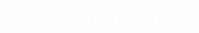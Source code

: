 # sebha-abohamed
<!DOCTYPE html>
<html lang="ar" dir="rtl">
<head>
    <meta charset="UTF-8">
    <meta name="viewport" content="width=device-width, initial-scale=1.0">
    <title>صدقة جارية للمرحوم الحبيب محمد احمد حامد زياده</title>
    <style>
        body {
            margin: 0;
            padding: 0;
            font-family: Arial, sans-serif;
            background-image: url('myimage.jpg'); /* تأكد من وجود الصورة */
            background-size: cover;
            background-position: center;
            background-attachment: fixed;
            color: #fff;
            text-align: center;
        }

        .content {
            padding: 20px;
        }

        h1 {
            margin-top: 50px;
            font-size: 36px;
        }

        .tasbeeh-counter {
            background: rgba(0, 0, 0, 0.7);
            padding: 20px;
            border-radius: 10px;
            margin: 20px auto;
            width: 80%;
            max-width: 600px;
        }

        .tasbeeh-counter button {
            margin: 5px;
            padding: 10px 20px;
            font-size: 16px;
            border: none;
            border-radius: 5px;
            cursor: pointer;
        }

        .footer {
            margin-top: 50px;
            font-size: 14px;
            color: #ccc;
        }

        .reminder {
            margin-top: 30px;
            font-size: 20px;
            color: #ffeb3b;
            font-weight: bold;
        }
    </style>
</head>
<body>
    <!-- تشغيل الصوت -->
    <audio id="background-audio" autoplay loop muted>
        <source src="dua.mp3" type="audio/mp3">
        متصفحك لا يدعم الصوت.
    </audio>

    <script>
        // إزالة الكتم وتشغيل الصوت بعد أول تفاعل مع الصفحة
        window.addEventListener('click', function () {
            const audio = document.getElementById('background-audio');
            audio.muted = false;
            audio.play();
        });
    </script>

    <!-- محتوى الموقع -->
    <div class="content">
        <h1>صدقة جارية على روح المرحوم الحبيب محمد احمد حامد زياده</h1>

        <div class="tasbeeh-counter">
            <h2>عداد التسبيح</h2>
            
            <!-- تسبيحة سبحان الله -->
            <p>سبحان الله</p>
            <button onclick="incrementCounter('subhan')">زود في مثقال حسناتي</button>
            <p>العدد: <span id="counter-subhan">0</span></p>

            <!-- تسبيحة الحمد لله -->
            <p>الحمد لله</p>
            <button onclick="incrementCounter('alhamd')">زود في مثقال حسناتي</button>
            <p>العدد: <span id="counter-alhamd">0</span></p>

            <!-- تسبيحة لا إله إلا الله -->
            <p>لا إله إلا الله</p>
            <button onclick="incrementCounter('la-ilaha')">زود في مثقال حسناتي</button>
            <p>العدد: <span id="counter-la-ilaha">0</span></p>

            <!-- تسبيحة الله أكبر -->
            <p>الله أكبر</p>
            <button onclick="incrementCounter('allah-akbar')">زود في مثقال حسناتي</button>
            <p>العدد: <span id="counter-allah-akbar">0</span></p>

            <!-- زر تصفير جميع العدادات -->
            <button onclick="resetCounters()">تصفير العداد</button>
        </div>

        <!-- خانة النص -->
        <div class="reminder">
            وإن غبت يا صاحبي متنسانيش من دعائك
        </div>

        <div class="footer">
            <p>صمم الموقع بواسطة محبك في الله: باسم حمادة</p>
        </div>
    </div>

    <script>
        // تعريف العدادات
        let counters = {
            'subhan': 0,
            'alhamd': 0,
            'la-ilaha': 0,
            'allah-akbar': 0
        };

        // دالة لزيادة العداد
        function incrementCounter(dhikr) {
            if (counters[dhikr] < 33) { // لا يزيد عن 33
                counters[dhikr]++;
                document.getElementById('counter-' + dhikr).innerText = counters[dhikr];
            }
        }

        // دالة لتصفير العدادات
        function resetCounters() {
            counters = {
                'subhan': 0,
                'alhamd': 0,
                'la-ilaha': 0,
                'allah-akbar': 0
            };
            document.getElementById('counter-subhan').innerText = counters['subhan'];
            document.getElementById('counter-alhamd').innerText = counters['alhamd'];
            document.getElementById('counter-la-ilaha').innerText = counters['la-ilaha'];
            document.getElementById('counter-allah-akbar').innerText = counters['allah-akbar'];
        }
    </script>
</body>
</html>

